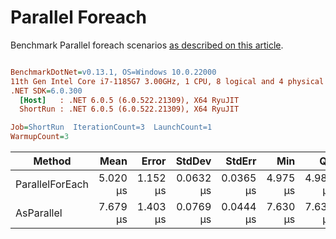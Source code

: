 ﻿# Parallel Foreach

Benchmark Parallel foreach scenarios [as described on this article](https://aaronbos.dev/posts/parallel-foreach-csharp).

``` ini

BenchmarkDotNet=v0.13.1, OS=Windows 10.0.22000
11th Gen Intel Core i7-1185G7 3.00GHz, 1 CPU, 8 logical and 4 physical cores
.NET SDK=6.0.300
  [Host]   : .NET 6.0.5 (6.0.522.21309), X64 RyuJIT
  ShortRun : .NET 6.0.5 (6.0.522.21309), X64 RyuJIT

Job=ShortRun  IterationCount=3  LaunchCount=1  
WarmupCount=3  

```
|          Method |     Mean |    Error |    StdDev |    StdErr |      Min |       Q1 |   Median |       Q3 |      Max |      Op/s |  Gen 0 |  Gen 1 | Allocated |
|---------------- |---------:|---------:|----------:|----------:|---------:|---------:|---------:|---------:|---------:|----------:|-------:|-------:|----------:|
| ParallelForEach | 5.020 μs | 1.152 μs | 0.0632 μs | 0.0365 μs | 4.975 μs | 4.984 μs | 4.994 μs | 5.043 μs | 5.093 μs | 199,183.5 | 1.9531 | 0.0381 |     11 KB |
|      AsParallel | 7.679 μs | 1.403 μs | 0.0769 μs | 0.0444 μs | 7.630 μs | 7.634 μs | 7.639 μs | 7.703 μs | 7.767 μs | 130,231.4 | 1.5259 | 0.0305 |      9 KB |
